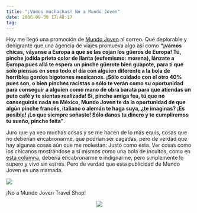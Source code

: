 ```yaml
---
title: "¡Vamos muchachas! No a Mundo Joven"
date: 2006-09-30 17:48:17
tag: 
---
```

<p>Hoy me llegó una promoción de <a target="_blank" href="http://www.mundojoven.com">Mundo Joven</a> al correo. Qué deplorable y denigrante que una agencia de viajes promueva algo así como <strong>&#8220;¡vamos chicas, váyanse a Europa a que se las cojan los güeros de Europa! Tú, pinche jodida prieta color de llanta (eufemismo: morena), lánzate a Europa pues allá te espera un pinche güerote bien guapote, para ti que sólo piensas en sexo todo el día con alguien diferente a la bola de horribles gordos bigotones mexicanos. ¡Sólo cuidado con el otro 40% pues son, o bien pinches racistas o sólo te verán como su oportunidad para conseguir a alguien como mano de obra barata para que atiendas un puto café y te sientas realizada! Sí, pinche amiga fea, tú que no conseguirás nada en México, Mundo Joven te da la oportunidad de que algún pinche francés, italiano o alemán te haga suya, ¿te imaginas? ¡Es posible! ¡Lo que siempre soñaste! Sólo danos tu dinero y te cumpliremos tu sueño, pinche feíta&#8221;</strong>.

Juro que ya veo muchas cosas y se me hacen de lo más equis, cosas que no deberían encabronarme, que podrían ser cagadas, pero de verdad que hay algunas cosas aún que me molestan: Justo como esta. Ver cosas como los chicanos mostrándose a sí mismos como una bola de incultos, como en <a target="_blank" href="http://www.ocweekly.com/web/web/ask-a-mexican-glossary/25290/">esta columna</a>, debería encabronarme e indignarme, pero simplemente lo supero y vivo sin estrés. Pero de verdad que esta publicidad de Mundo Joven es una mamada.
</p>
<p><img src="http://www.damog.net/files/misc/vamos-muchachas.jpg"/></p>
<p align="left">¡No a Mundo Joven Travel Shop!</p>
<p align="center"><img src="http://www.damog.net/files/misc/no-mundo-joven.png"/></p>
